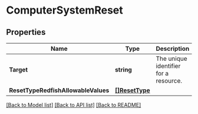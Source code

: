 # ComputerSystemReset

## Properties

Name | Type | Description | Notes
------------ | ------------- | ------------- | -------------
**Target** | **string** | The unique identifier for a resource. | [optional] 
**ResetTypeRedfishAllowableValues** | [**[]ResetType**](ResetType.md) |  | [optional] 

[[Back to Model list]](../README.md#documentation-for-models) [[Back to API list]](../README.md#documentation-for-api-endpoints) [[Back to README]](../README.md)


